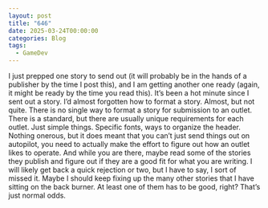 ```yaml
---
layout: post
title: "646"
date: 2025-03-24T00:00:00
categories: Blog
tags:
  - GameDev
---
```

I just prepped one story to send out (it will probably be in the hands of a publisher by the time I post this), and I am getting another one ready (again, it might be ready by the time you read this).
It’s been a hot minute since I sent out a story. I’d almost forgotten how to format a story. Almost, but not quite.
There is no single way to format a story for submission to an outlet. There is a standard, but there are usually unique requirements for each outlet. Just simple things. Specific fonts, ways to organize the header. Nothing onerous, but it does meant that you can’t just send things out on autopilot, you need to actually make the effort to figure out how an outlet likes to operate. And while you are there, maybe read some of the stories they publish and figure out if they are a good fit for what you are writing.
I will likely get back a quick rejection or two, but I have to say, I sort of missed it. Maybe I should keep fixing up the many other stories that I have sitting on the back burner. At least one of them has to be good, right? That’s just normal odds. 
